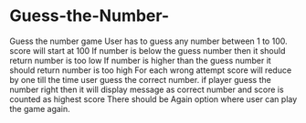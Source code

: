 # Guess-the-Number-
Guess the number game
User has to guess any number between 1 to 100.
score will start at 100
If number is below the guess number then it should return number is too low
If number is higher than the guess number it should return number is too high
For each wrong attempt score will reduce by one till the time user guess the correct number.
if player guess the number right then it will display message as correct number and score is counted as highest score
There should be Again option where user can play the game again.


